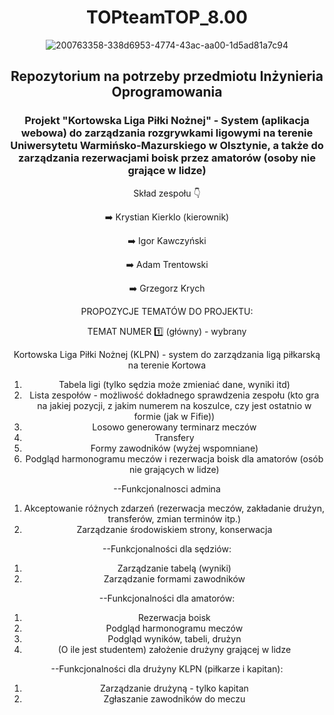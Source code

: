 <div align="center">

<h1><b>TOPteamTOP_8.00</b></h1>

![200763358-338d6953-4774-43ac-aa00-1d5ad81a7c94](https://user-images.githubusercontent.com/73948605/200927891-a361bf58-29bf-4dcd-97f2-aff3995c248c.png)


<h2>Repozytorium na potrzeby przedmiotu Inżynieria Oprogramowania</h2>
<h3>Projekt "Kortowska Liga Piłki Nożnej" - System (aplikacja webowa) do zarządzania rozgrywkami ligowymi na terenie Uniwersytetu Warmińsko-Mazurskiego w Olsztynie, a także do zarządzania rezerwacjami boisk przez amatorów (osoby nie grające w lidze)</h3>

Skład zespołu :point_down:

:arrow_right: Krystian Kierklo (kierownik)

:arrow_right: Igor Kawczyński

:arrow_right: Adam Trentowski

:arrow_right: Grzegorz Krych


PROPOZYCJE TEMATÓW DO PROJEKTU:

TEMAT NUMER :one: (główny) - wybrany

Kortowska Liga Piłki Nożnej (KLPN) - system do zarządzania ligą piłkarską na terenie Kortowa
1. Tabela ligi (tylko sędzia może zmieniać dane, wyniki itd)
2. Lista zespołów - możliwość dokładnego sprawdzenia zespołu (kto gra na jakiej pozycji, z jakim numerem na koszulce, czy jest ostatnio w formie (jak w Fifie))
3. Losowo generowany terminarz meczów
4. Transfery
5. Formy zawodników (wyżej wspomniane)
6. Podgląd harmonogramu meczów i rezerwacja boisk dla amatorów (osób nie grających w lidze)

--Funkcjonalnosci admina
1. Akceptowanie różnych zdarzeń (rezerwacja meczów, zakładanie drużyn, transferów, zmian terminów itp.)
2. Zarządzanie środowiskiem strony, konserwacja

--Funkcjonalności dla sędziów:
1. Zarządzanie tabelą (wyniki)
2. Zarządzanie formami zawodników

--Funkcjonalności dla amatorów:
1. Rezerwacja boisk
2. Podgląd harmonogramu meczów
3. Podgląd wyników, tabeli, drużyn
4. (O ile jest studentem) założenie drużyny grającej w lidze

--Funkcjonalności dla drużyny KLPN (piłkarze i kapitan):
1. Zarządzanie drużyną - tylko kapitan
2. Zgłaszanie zawodników do meczu
